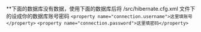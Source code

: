 **下面的数据库没有数据，使用下面的数据库后将
/src/hibernate.cfg.xml 文件下的设成你的数据库账号密码
`<property name="connection.username">这里填账号</property>`
`<property name="connection.password">这里填密码</property>`
